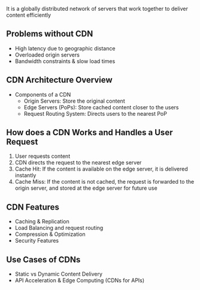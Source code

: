 It is a globally distributed network of servers that work together to deliver content efficiently
## Problems without CDN

- High latency due to geographic distance
- Overloaded origin servers
- Bandwidth constraints & slow load times
## CDN Architecture Overview

- Components of a CDN 
	- Origin Servers: Store the original content
	- Edge Servers (PoPs):  Store cached content closer to the users
	- Request Routing System: Directs users to the nearest PoP

## How does a CDN Works and Handles a User Request

1. User requests content
2. CDN directs the request to the nearest edge server
3. Cache Hit: If the content is available on the edge server, it is delivered instantly
4. Cache Miss: If the content is not cached, the request is forwarded to the origin server, and stored at the edge server for future use
## CDN Features

- Caching & Replication
- Load Balancing and request routing
- Compression & Optimization
- Security Features
## Use Cases of CDNs

- Static vs Dynamic Content Delivery
- API Acceleration & Edge Computing (CDNs for APIs)

